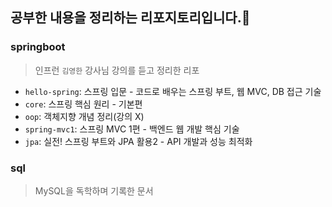 ## 공부한 내용을 정리하는 리포지토리입니다.🐣

### springboot
> 인프런 `김영한` 강사님 강의를 듣고 정리한 리포 
- `hello-spring`: 스프링 입문 - 코드로 배우는 스프링 부트, 웹 MVC, DB 접근 기술
- `core`: 스프링 핵심 원리 - 기본편
- `oop`: 객체지향 개념 정리(강의 X)
- `spring-mvc1`: 스프링 MVC 1편 - 백엔드 웹 개발 핵심 기술
- `jpa`: 실전! 스프링 부트와 JPA 활용2 - API 개발과 성능 최적화
  
### sql
> MySQL을 독학하며 기록한 문서
